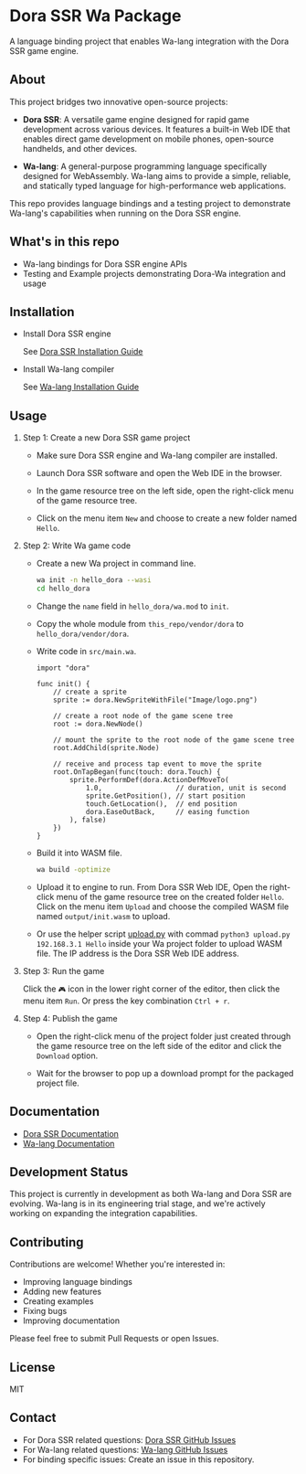 # Dora SSR Wa Package

A language binding project that enables Wa-lang integration with the Dora SSR game engine.

## About

This project bridges two innovative open-source projects:

- **Dora SSR**: A versatile game engine designed for rapid game development across various devices. It features a built-in Web IDE that enables direct game development on mobile phones, open-source handhelds, and other devices.

- **Wa-lang**: A general-purpose programming language specifically designed for WebAssembly. Wa-lang aims to provide a simple, reliable, and statically typed language for high-performance web applications.

This repo provides language bindings and a testing project to demonstrate Wa-lang's capabilities when running on the Dora SSR engine.

## What's in this repo

- Wa-lang bindings for Dora SSR engine APIs
- Testing and Example projects demonstrating Dora-Wa integration and usage

## Installation

- Install Dora SSR engine

    See [Dora SSR Installation Guide](https://dora-ssr.net/docs/tutorial/quick-start)

- Install Wa-lang compiler

    See [Wa-lang Installation Guide](https://wa-lang.github.io/man/en/1.InstallAndGetStart/1.2.Install.html)

## Usage

1. Step 1: Create a new Dora SSR game project

    - Make sure Dora SSR engine and Wa-lang compiler are installed.

    - Launch Dora SSR software and open the Web IDE in the browser.

    - In the game resource tree on the left side, open the right-click menu of the game resource tree.

    - Click on the menu item `New` and choose to create a new folder named `Hello`.

2. Step 2: Write Wa game code

    - Create a new Wa project in command line.

      ```sh
      wa init -n hello_dora --wasi
      cd hello_dora
      ```

    - Change the `name` field in `hello_dora/wa.mod` to `init`.

    - Copy the whole module from `this_repo/vendor/dora` to `hello_dora/vendor/dora`.

    - Write code in `src/main.wa`.

        ```wa
        import "dora"

        func init() {
            // create a sprite
            sprite := dora.NewSpriteWithFile("Image/logo.png")

            // create a root node of the game scene tree
            root := dora.NewNode()

            // mount the sprite to the root node of the game scene tree
            root.AddChild(sprite.Node)

            // receive and process tap event to move the sprite
            root.OnTapBegan(func(touch: dora.Touch) {
                sprite.PerformDef(dora.ActionDefMoveTo(
                    1.0,                  // duration, unit is second
                    sprite.GetPosition(), // start position
                    touch.GetLocation(),  // end position
                    dora.EaseOutBack,     // easing function
                ), false)
            })
        }
        ```

    - Build it into WASM file.

      ```sh
      wa build -optimize
      ```

    - Upload it to engine to run. From Dora SSR Web IDE, Open the right-click menu of the game resource tree on the created folder `Hello`. Click on the menu item `Upload` and choose the compiled WASM file named `output/init.wasm` to upload.

    - Or use the helper script [upload.py](upload.py) with commad `python3 upload.py 192.168.3.1 Hello` inside your Wa project folder to upload WASM file. The IP address is the Dora SSR Web IDE address.

3. Step 3: Run the game

    Click the `🎮` icon in the lower right corner of the editor, then click the menu item `Run`. Or press the key combination `Ctrl + r`.

4. Step 4: Publish the game

    - Open the right-click menu of the project folder just created through the game resource tree on the left side of the editor and click the `Download` option.

    - Wait for the browser to pop up a download prompt for the packaged project file.

## Documentation

- [Dora SSR Documentation](https://github.com/ippclub/dora-ssr)
- [Wa-lang Documentation](https://wa-lang.org)

## Development Status

This project is currently in development as both Wa-lang and Dora SSR are evolving. Wa-lang is in its engineering trial stage, and we're actively working on expanding the integration capabilities.

## Contributing

Contributions are welcome! Whether you're interested in:

- Improving language bindings
- Adding new features
- Creating examples
- Fixing bugs
- Improving documentation

Please feel free to submit Pull Requests or open Issues.

## License

MIT

## Contact

- For Dora SSR related questions: [Dora SSR GitHub Issues](https://github.com/ippclub/dora-ssr)
- For Wa-lang related questions: [Wa-lang GitHub Issues](https://github.com/wa-lang/wa)
- For binding specific issues: Create an issue in this repository.
